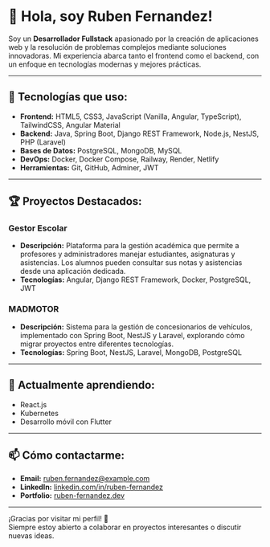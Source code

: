# 👋 Hola, soy Ruben Fernandez!

Soy un **Desarrollador Fullstack** apasionado por la creación de aplicaciones web y la resolución de problemas complejos mediante soluciones innovadoras. Mi experiencia abarca tanto el frontend como el backend, con un enfoque en tecnologías modernas y mejores prácticas.

---

## 🚀 Tecnologías que uso:
- **Frontend:** HTML5, CSS3, JavaScript (Vanilla, Angular, TypeScript), TailwindCSS, Angular Material
- **Backend:** Java, Spring Boot, Django REST Framework, Node.js, NestJS, PHP (Laravel)
- **Bases de Datos:** PostgreSQL, MongoDB, MySQL
- **DevOps:** Docker, Docker Compose, Railway, Render, Netlify
- **Herramientas:** Git, GitHub, Adminer, JWT

---

## 🏆 Proyectos Destacados:
### **Gestor Escolar**
- **Descripción:** Plataforma para la gestión académica que permite a profesores y administradores manejar estudiantes, asignaturas y asistencias. Los alumnos pueden consultar sus notas y asistencias desde una aplicación dedicada.
- **Tecnologías:** Angular, Django REST Framework, Docker, PostgreSQL, JWT

### **MADMOTOR**
- **Descripción:** Sistema para la gestión de concesionarios de vehículos, implementado con Spring Boot, NestJS y Laravel, explorando cómo migrar proyectos entre diferentes tecnologías.
- **Tecnologías:** Spring Boot, NestJS, Laravel, MongoDB, PostgreSQL

---

## 🌱 Actualmente aprendiendo:
- React.js
- Kubernetes
- Desarrollo móvil con Flutter

---

## 📫 Cómo contactarme:
- **Email:** [ruben.fernandez@example.com](mailto:ruben.fernandez@example.com)
- **LinkedIn:** [linkedin.com/in/ruben-fernandez](https://linkedin.com/in/ruben-fernandez)
- **Portfolio:** [ruben-fernandez.dev](https://ruben-fernandez.dev)

---

¡Gracias por visitar mi perfil! 🚀  
Siempre estoy abierto a colaborar en proyectos interesantes o discutir nuevas ideas.
